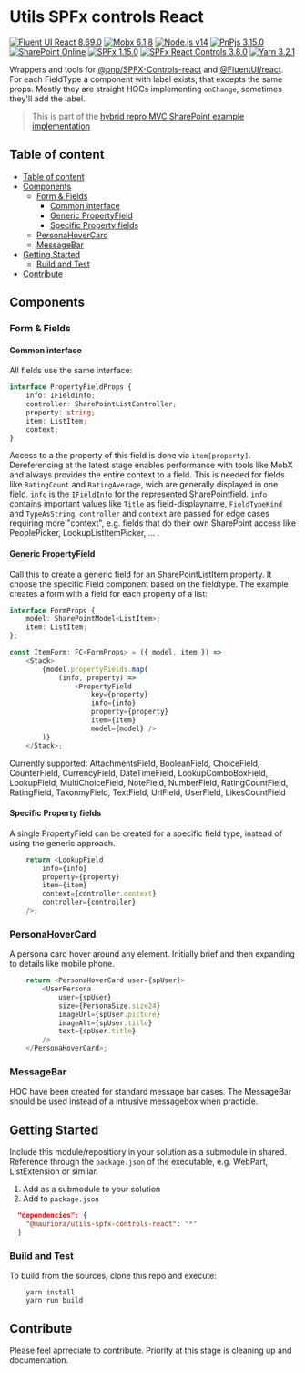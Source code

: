 # Utils SPFx controls React

[![Fluent UI React 8.69.0](https://img.shields.io/badge/Fluent%20UI%20React-8.69.0-green.svg)](https://github.com/microsoft/fluentui/blob/master/packages/react/README.md)
[![Mobx 6.1.8](https://img.shields.io/badge/MobX-6.1.8-yellow.svg)](https://mobx.js.org/)
[![Node.js v14](https://img.shields.io/badge/Node.js-v14-orange.svg)](https://nodejs.org/en/download/releases/)
[![PnPjs 3.15.0](https://img.shields.io/badge/PnPjs-3.3.2-green.svg)](https://pnp.github.io/pnpjs/)
[![SharePoint Online](https://img.shields.io/badge/SharePoint-Online-yellow.svg)](https://docs.microsoft.com/en-us/sharepoint/introduction)
[![SPFx 1.15.0](https://img.shields.io/badge/SPFx-1.15.0-green.svg)](https://docs.microsoft.com/en-us/sharepoint/dev/spfx/sharepoint-framework-overview)
[![SPFx React Controls 3.8.0](https://img.shields.io/badge/SPFx%20React%20Controls-3.8.0-green.svg)](https://pnp.github.io/sp-dev-fx-controls-react/)
[![Yarn 3.2.1](https://img.shields.io/badge/Yarn-3.2.1-green.svg)](https://yarnpkg.com/)

Wrappers and tools for [@pnp/SPFX-Controls-react](https://github.com/pnp/sp-dev-fx-controls-react) and [@FluentUI/react](https://github.com/microsoft/fluentui/tree/master/packages/react).
For each FieldType a component with label exists, that excepts the same props.
Mostly they are straight HOCs implementing `onChange`, sometimes they'll add the label.

> This is part of the [hybrid repro MVC SharePoint example implementation](https://github.com/mauriora/reusable-hybrid-repo-mvc-spfx-examples)

## Table of content

- [Table of content](#table-of-content)
- [Components](#components)
  - [Form & Fields](#form--fields)
    - [Common interface](#common-interface)
    - [Generic PropertyField](#generic-propertyfield)
    - [Specific Property fields](#specific-property-fields)
  - [PersonaHoverCard](#personahovercard)
  - [MessageBar](#messagebar)
- [Getting Started](#getting-started)
  - [Build and Test](#build-and-test)
- [Contribute](#contribute)

## Components

### Form & Fields

#### Common interface

All fields use the same interface:

```typescript
interface PropertyFieldProps {
    info: IFieldInfo;
    controller: SharePointListController;
    property: string;
    item: ListItem;
    context;
}
```

Access to a the property of this field is done via `item[property]`. Dereferencing at the latest stage enables performance with tools like MobX and always provides the entire context to a field. This is needed for fields like `RatingCount` and `RatingAverage`, wich are generally displayed in one field.
`info` is the `IFieldInfo` for the represented SharePointfield. `info` contains important values like `Title` as field-displayname, `FieldTypeKind` and `TypeAsString`.
`controller` and `context` are passed for edge cases requiring more "context", e.g. fields that do their own SharePoint access like PeoplePicker, LookupListItemPicker, ... .

#### Generic PropertyField

Call this to create a generic field for an SharePointListItem property. It choose the specific Field component based on the fieldtype.
The example creates a form with a field for each property of a list:

```typescript
interface FormProps {
    model: SharePointModel<ListItem>;
    item: ListItem;
};

const ItemForm: FC<FormProps> = ({ model, item }) =>
    <Stack>
        {model.propertyFields.map(
            (info, property) =>
                <PropertyField
                    key={property}
                    info={info}
                    property={property}
                    item={item}
                    model={model} />
        )}
    </Stack>;
```

Currently supported: AttachmentsField, BooleanField, ChoiceField, CounterField, CurrencyField, DateTimeField,  LookupComboBoxField, LookupField, MultiChoiceField, NoteField, NumberField, RatingCountField, RatingField, TaxonmyField, TextField, UrlField, UserField, LikesCountField

#### Specific Property fields

A single PropertyField can be created for a specific field type, instead of using the generic approach.

```typescript
    return <LookupField
        info={info}
        property={property}
        item={item}
        context={controller.context}
        controller={controller}
    />;
```

### PersonaHoverCard

A persona card hover around any element. Initially brief and then expanding to details like mobile phone.

```typescript
    return <PersonaHoverCard user={spUser}>
        <UserPersona
            user={spUser}
            size={PersonaSize.size24}
            imageUrl={spUser.picture}
            imageAlt={spUser.title}
            text={spUser.title}
        />
    </PersonaHoverCard>;

```

### MessageBar

HOC have been created for standard message bar cases. The MessageBar should be used instead of a intrusive messagebox when practicle.

## Getting Started

Include this module/repositiory in your solution as a submodule in shared. Reference through the `package.json` of the executable, e.g. WebPart, ListExtension or similar.

1. Add as a submodule to your solution
2. Add to `package.json`

```json
  "dependencies": {
    "@mauriora/utils-spfx-controls-react": "*"
  }
```

### Build and Test

To build from the sources, clone this repo and execute:

```shell
    yarn install
    yarn run build
```

## Contribute

Please feel aprreciate to contribute. Priority at this stage is cleaning up and documentation.
